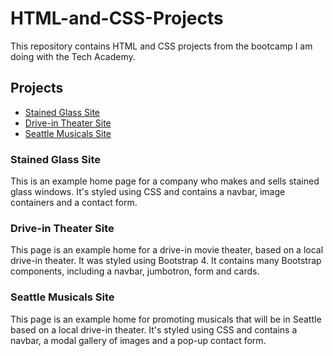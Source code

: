 # HTML-and-CSS-Projects
This repository contains HTML and CSS projects from the bootcamp I am doing with the Tech Academy.

## Projects

* [Stained Glass Site](https://github.com/samasargent/HTML-and-CSS-Projects/tree/main/websiteProject)
* [Drive-in Theater Site](https://github.com/samasargent/HTML-and-CSS-Projects/tree/main/bootstrap4_project)
* [Seattle Musicals Site](https://github.com/samasargent/HTML-and-CSS-Projects/tree/main/One-Page_Website)

### Stained Glass Site

This is an example home page for a company who makes and sells stained glass windows. It's styled using CSS and contains a navbar, image containers and a contact form.

### Drive-in Theater Site

This page is an example home for a drive-in movie theater, based on a local drive-in theater. It was styled using Bootstrap 4. It contains many Bootstrap components, including a navbar, jumbotron, form and cards.

### Seattle Musicals Site

This page is an example home for promoting musicals that will be in Seattle based on a local drive-in theater. It's styled using CSS and contains a navbar, a modal gallery of images and a pop-up contact form.
